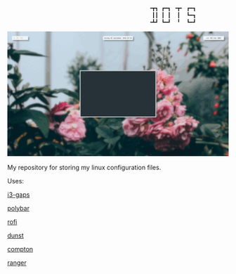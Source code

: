                                                 ╺┳┓ ┏━┓ ╺┳╸ ┏━┓
                                                  ┃┃ ┃ ┃  ┃  ┗━┓
                                                 ╺┻┛ ┗━┛  ╹  ┗━┛
![fetch](screenshots/desktop.gif?raw=true "Empty terminal")
       
My repository for storing my linux configuration files.

Uses: 

[i3-gaps](https://github.com/Airblader/i3)

[polybar](https://github.com/jaagr/polybar)

[rofi](https://github.com/DaveDavenport/rofi)

[dunst](https://github.com/dunst-project/dunst)

[compton](https://github.com/chjj/compton)

[ranger](https://github.com/ranger/ranger)
